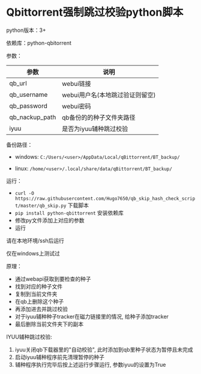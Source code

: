 # Qbittorrent强制跳过校验python脚本

python版本：3+

依赖库：python-qbitorrent

参数：

| 参数  | 说明 |
| ------------- | ------------- |
| qb_url  | webui链接  |
| qb_username  | webui用户名(本地跳过验证则留空)  |
| qb_password  | webui密码  |
| qb_nackup_path  | qb备份的的种子文件夹路径  |
| iyuu | 是否为iyuu辅种跳过校验 |

备份路径：
  
 - windows: `C:/Users/<user>/AppData/Local/qBittorrent/BT_backup/`
    
 - linux: `/home/<user>/.local/share/data/qBittorrent/BT_backup/`

运行：

 - `curl -O https://raw.githubusercontent.com/Hugo7650/qb_skip_hash_check_script/master/qb_skip.py` 下载脚本
 - `pip install python-qbittorrent` 安装依赖库
 - 修改py文件添加上对应的参数
 - 运行

请在本地环境/ssh后运行

仅在windows上测试过

原理：

 - 通过webapi获取到要检查的种子
 - 找到对应的种子文件
 - 复制到当前文件夹
 - 在qb上删除这个种子
 - 再添加进去并跳过校验
 - 对于iyuu辅种种子tracker在磁力链接里的情况, 给种子添加tracker
 - 最后删除当前文件夹下的副本

IYUU辅种跳过校验:
1. iyuu关闭qb下载器里的"自动校验", 此时添加到qb里种子状态为暂停且未完成
2. 启动iyuu辅种程序前先清理暂停的种子
3. 辅种程序执行完毕后按上述运行步骤运行, 参数iyuu的设置为True
